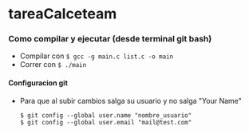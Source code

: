 # tareaCalceteam
### Como compilar y ejecutar (desde terminal git bash)
- Compilar con `$ gcc -g main.c list.c -o main`
- Correr con `$ ./main`
#### Configuracion git
- Para que al subir cambios salga su usuario y no salga "Your Name"
  ```
  $ git config --global user.name "nombre_usuario"
  $ git config --global user.email "mail@test.com"
  ```
